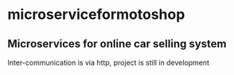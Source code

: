 # microserviceformotoshop
## Microservices for online car selling system
Inter-communication is via http, project is still in development

